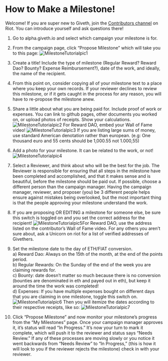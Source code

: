 # How to Make a Milestone!
Welcome! If you are super new to Giveth, join the [Contributors channel](https://riot.im/app/#/room/#giveth-contributors:matrix.org) on Riot. You can introduce yourself and ask questions there!

1. Go to alpha.giveth.io and select which campaign your milestone is for.
2. From the campaign page, click “Propose Milestone” which will take you to this page: 
![MilestoneTutorialpic1](https://github.com/Giveth/giveth-wiki/blob/master/wiki/images/MilestoneTutorialpic1.png)
3. Create a title! Include the type of milestone (Regular Reward? Reward Dao? Bounty? Expense Reimbursement?), date of the work, and ideally, the name of the recipient.
4. From this point on, consider copying all of your milestone text to a place where you keep your own records. If your reviewer declines to review this milestone, or if it gets caught in the process for any reason, you will have to re-propose the milestone anew.
5. Share a little about what you are being paid for. Include proof of work or expenses. You can link to github pages, other documents you worked on, or upload photos of receipts. Show your calculations. ![MilestoneTutorialpic2](https://github.com/Giveth/giveth-wiki/blob/master/wiki/images/MilestoneTutorialpic2.png) For Reward DAO, embed your Wall of Fame video! ![MilestoneTutorialpic3](https://github.com/Giveth/giveth-wiki/blob/master/wiki/images/MilestoneTutorialpic3.png)	If you are listing large sums of money, use standard American denotation rather than european. (e.g: One thousand euro and 55 cents should be 1,000.55 not 1.000,55)
6. Add a photo for your milestone. It can be related to the work, or not! ![MilestoneTutorialpic4](https://github.com/Giveth/giveth-wiki/blob/master/wiki/images/MilestoneTutorialpic4.png)
7. Select a Reviewer, and think about who will be the best for the job. The Reviewer is responsible for ensuring that all steps in the milestone have been completed and accomplished, and that it makes sense and is beautiful, before the milestone should be paid out. If possible, choose a different person than the campaign manager. Having the campaign manager, reviewer, and proposer (you) be 3 different people helps ensure against mistakes being overlooked, but the most important thing is that the people approving your milestone understand the work. 
8. If you are proposing OR EDITING a milestone for someone else, be sure this switch is toggled on and you set the correct address for the recipient! ![MilestoneTutorialpic5](https://github.com/Giveth/giveth-wiki/blob/master/wiki/images/MilestoneTutorialpic5.png)For Reward DAO, use the address listed on the contributor’s Wall of Fame video. For any others you aren’t sure about, ask a Unicorn on riot for a list of verified addresses of Givethers.  
9. Set the milestone date to the day of ETH/FIAT conversion.<br>
a)  Reward Dao: Always on the 15th of the month, at the end of the points period. <br>
b) Regular Rewards: On the Sunday of the end of the week you are claiming rewards for.<br>
c) Bounty: date doesn’t matter so much because there is no conversion (bounties are denominated in eth and payed out in eth), but keep it around the time the work was completed!<br>
d) Expenses: If you have multiple expenses bought on different days that you are claiming in one milestone, toggle this switch on. ![MilestoneTutorialpic6](https://github.com/Giveth/giveth-wiki/blob/master/wiki/images/MilestoneTutorialpic6.png)
Then you will itemize the dates according to their respective receipts, like so: ![MilestoneTutorialpic7](https://github.com/Giveth/giveth-wiki/blob/master/wiki/images/MilestoneTutorialpic7.png)


10. Click “Propose Milestone” and now monitor your milestone’s progress from the “My Milestones” page. Once your campaign manager approves it, it’s status will read “In Progress.” It’s now your turn to mark it complete, which will push it to the reviewer and status says “Needs Review.” If any of these processes are moving slowly or you notice it went backwards from “Needs Review” to “In Progress,” (this is how it will look to you if the reviewer rejects the milestone) check in with your reviewer. 
